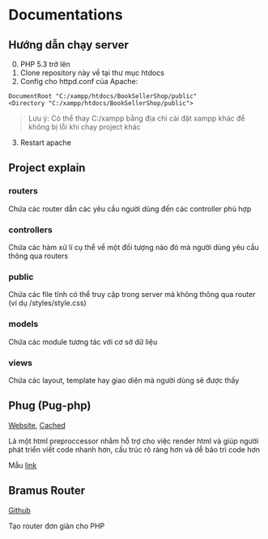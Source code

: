 # Documentations
## Hướng dẫn chạy server
0. PHP 5.3 trở lên
1. Clone repository này về tại thư mục htdocs
2. Config cho httpd.conf của Apache:
```
DocumentRoot "C:/xampp/htdocs/BookSellerShop/public"
<Directory "C:/xampp/htdocs/BookSellerShop/public">
```
> Lưu ý: Có thể thay C:/xampp bằng địa chỉ cài đặt xampp khác để không bị lỗi khi chạy project khác
3. Restart apache

## Project explain

### routers
Chứa các router dẫn các yêu cầu người dùng đến các controller phù hợp

### controllers
Chứa các hàm xử lí cụ thể về một đối tượng nào đó mà người dùng yêu cầu thông qua routers

### public
Chứa các file tĩnh có thể truy cập trong server mà không thông qua router (ví dụ /styles/style.css)

### models
Chứa các module tương tác với cơ sở dữ liệu

### views
Chứa các layout, template hay giao diện mà người dùng sẽ được thấy

## Phug (Pug-php)
[Website](https://phug-lang.com/), [Cached](https://web.archive.org/web/20180823052643/https://phug-lang.com/)

Là một html preproccessor nhằm hỗ trợ cho việc render html và giúp người phát triển viết code nhanh hơn, cấu trúc rõ ràng hơn và dễ bảo trì code hơn

Mẫu [link](https://codepen.io/hohoaisan/pen/eYJGagG)

## Bramus Router
[Github](https://github.com/bramus/router)

Tạo router đơn giản cho PHP
